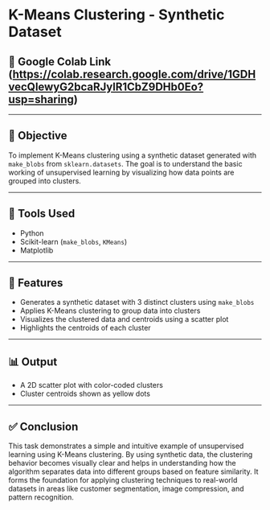 # **K-Means Clustering - Synthetic Dataset**

## **🔗 Google Colab Link**                                                                                                                                (https://colab.research.google.com/drive/1GDHvecQlewyG2bcaRJylR1CbZ9DHb0Eo?usp=sharing)

---

## **📌 Objective**
To implement K-Means clustering using a synthetic dataset generated with `make_blobs` from `sklearn.datasets`. The goal is to understand the basic working of unsupervised learning by visualizing how data points are grouped into clusters.

---

## **🧰 Tools Used**
- Python
- Scikit-learn (`make_blobs`, `KMeans`)
- Matplotlib

---

## **🚀 Features**
- Generates a synthetic dataset with 3 distinct clusters using `make_blobs`
- Applies K-Means clustering to group data into clusters
- Visualizes the clustered data and centroids using a scatter plot
- Highlights the centroids of each cluster

---

## **📊 Output**
- A 2D scatter plot with color-coded clusters
- Cluster centroids shown as yellow dots

---

## **✅ Conclusion**
This task demonstrates a simple and intuitive example of unsupervised learning using K-Means clustering. By using synthetic data, the clustering behavior becomes visually clear and helps in understanding how the algorithm separates data into different groups based on feature similarity. It forms the foundation for applying clustering techniques to real-world datasets in areas like customer segmentation, image compression, and pattern recognition.
